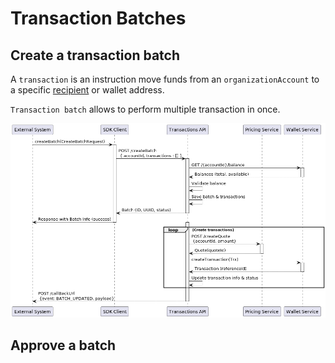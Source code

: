 # Transaction Batches

## Create a transaction batch

A `transaction` is an instruction move funds from an `organizationAccount` to a specific [recipient](../recipients) or wallet address.

`Transaction batch` allows to perform multiple transaction in once.

![create_batch.png](create_batch.png)

## Approve a batch

